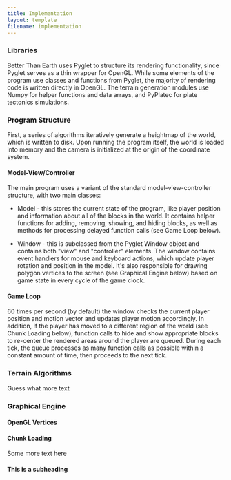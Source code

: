 ```yaml
---
title: Implementation
layout: template
filename: implementation
--- 
```


### Libraries

Better Than Earth uses Pyglet to structure its rendering functionality, since Pyglet serves as a thin wrapper for OpenGL. While some elements of the program use classes and functions from Pyglet, the majority of rendering code is written directly in OpenGL. The terrain generation modules use Numpy for helper functions and data arrays, and PyPlatec for plate tectonics simulations.


### Program Structure

First, a series of algorithms iteratively generate a heightmap of the world, which is written to disk. Upon running the program itself, the world is loaded into memory and the camera is initialized at the origin of the coordinate system. 

#### Model-View/Controller

The main program uses a variant of the standard model-view-controller structure, with two main classes:

* Model - this stores the current state of the program, like player position and information about all of the blocks in the world. It contains helper functions for adding, removing, showing, and hiding blocks, as well as methods for processing delayed function calls (see Game Loop below).

* Window - this is subclassed from the Pyglet Window object and contains both "view" and "controller" elements. The window contains event handlers for mouse and keyboard actions, which update player rotation and position in the model. It's also responsible for drawing polygon vertices to the screen (see Graphical Engine below) based on game state in every cycle of the game clock.

#### Game Loop

60 times per second (by default) the window checks the current player position and motion vector and updates player motion accordingly. In addition, if the player has moved to a different region of the world (see Chunk Loading below), function calls to hide and show appropriate blocks to re-center the rendered areas around the player are queued. During each tick, the queue processes as many function calls as possible within a constant amount of time, then proceeds to the next tick. 


### Terrain Algorithms

Guess what more text


### Graphical Engine



#### OpenGL Vertices

#### Chunk Loading

Some more text here

#### This is a subheading 